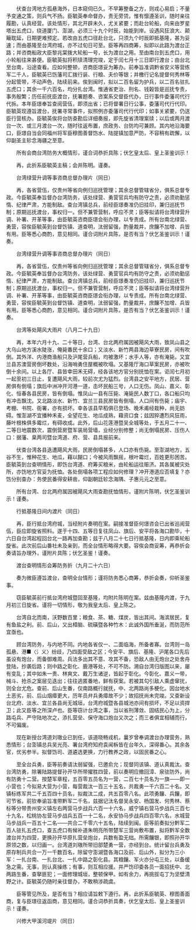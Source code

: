 <!-- { "loadSidebar": true } -->
　　伏查台湾地方孤悬海外，日本窥伺已久。不早筹整备之方，则戎心易启；不量予变通之策，则兵气不扬。臣毓英奉命督办，责无旁贷。惟有懔遵圣训，随时亲往履勘，认真经营。该处情形，其北开辟未久，尤关紧要；而赴台轮船，向来由罗星塔出五虎口，绕道厦门、澎湖，必须三十九个时辰，始能到岸。设遇风狂浪大、颠簸耽延，日期更难预定。若改由五虎口径赴台北，只须九个时辰即抵基隆，甚为妥速；而由基隆至台湾府城，亦不过旬日可至。臣等再四商筹，拟即以此路为渡台正路；并咨商船政大臣黎兆棠拨大轮船一号，长为渡台之用。至由南台到五虎口，用小轮船往来甚便。臣毓英拟将积牍清理完竣，定于闰七月十三日即行渡台；由台北至台南，沿途查看。应如何整顿，咨商臣璟妥为筹办。前奉旨准调黔省安义等营练军二千人，臣毓英已饬藩司汇拨行装、行粮、夫价等银；并檄行记名提督何秀林等分起管带，不动声色，陆续前来。俟到闽时，拟以二百名留为护兵，以二百名驻扎五虎口；其余一千六百名，均分扎台湾。惟通省吏治、刑名、钱榖皆是巡抚专责，事务殷繁；历任前抚臣渡台，抚署题奏、咨案系交督臣代办，日行事件委藩司代行代拆。本年臣璟奉旨查阅营伍，即须出省；已将督署日行公事，委藩司代行代印。臣毓英现遵旨渡台，抚署寻常事件，拟照例亦委藩司代行代印；如事关紧要，仍送臣行营核办。臣毓英俟将台防查勘后详细奏报，即先旋省清理案牍；以后或两月渡台一次、或三月渡台一次，随时往返布置，庶政务、台防均可兼顾。其内地沿海要口，臣璟自当会同福州将军臣穆图善督饬水、陆提镇加意严防，不容稍有疏懈，以仰副圣主轸念海疆之至意。

　　所有会商台湾防务大概情形，谨合词恭折具陈；伏乞皇太后、皇上圣鉴训示！

　　再，此折系臣毓英主稿；会并陈明。谨奏。

　　台湾绿营升调等事咨商总督办理片（同日）

　　再，各省营伍，仅贵州等省向例归巡抚管理；其余总督管辖省分，俱系总督专政。今臣毓英奉旨督办台湾防务，该处绿营、勇营官兵均有防守之责，必须劝勤惩惰、纪律严肃，方能制敌。查台湾镇总兵，前经臣璟奏准仍旧挂印，兼归巡抚节制；原期巡抚渡台，事权归一。但不兼管营制，呼应不灵；臣等拟请将台湾绿营升调、补署、开革等事，由臣毓英咨商臣璟会衔办理，以专责成。所有台南北绿营、勇营，容俟臣毓英到台督饬镇、道查明，汰弱留强，酌量裁并，庶饟不加增、兵皆有用。臣等悉心商酌，意见相同。谨合词附片具陈，是否有当？伏乞圣鉴训示！谨奏。

　　台湾绿营升调等事咨商总督办理片（同日）

　　再，各省营伍，仅贵州等省向例归巡抚管理；其余总督管辖省分，俱系总督专政。今臣毓英奉旨督办台湾防务，该处绿营、勇营官兵均有防守之责，必须劝勤惩惰、纪律严肃，方能制敌。查台湾镇总兵，前经臣璟奏准仍旧挂印，兼归巡抚节制；原期巡抚渡台，事权归一。但不兼管营制，呼应不灵；臣等拟请将台湾绿营升调、补署、开革等事，由臣毓英咨商臣璟会衔办理，以专责成。所有台南北绿营、勇营，容俟臣毓英到台督饬镇、道查明，汰弱留强，酌量裁并，庶饟不加增、兵皆有用。臣等悉心商酌，意见相同。谨合词附片具陈，是否有当？伏乞圣鉴训示！谨奏。

　　台湾等处飓风大雨片（八月二十九日）

　　再，本年六月十九、二十等日，台湾、台北两府属因被飓风大雨，致凤山县之大乌山地方溪水陡涨，俺毙番民十余口；又淡水、新竹两县海边草寮民房，间有吹倒。其外洋、内港商渔船只及沪尾营兵船，均被激坏；水手人等，亦有淹毙。又宜兰县苏澳营房倒坏数处，沿海哨勇住屋概被吹塌。又基隆厅海口草案民房，亦被吹倒十余间。以上各厅、县皆幸田禾无碍，经各该地方官分别抚恤在案。讵闰七月初一起至初三日止，复遭飓风大雨，较前次尤为猛烈。台湾县之安平地方，民居、营房俱有倒塌；旗后中洲冲开河港一道，击坏民船三号，人口无伤。凤山、嘉义、彰化、恒春各县民房，皆有倒塌。惟凤山一县有压毙、淹毙民人数丁口，各口船只均有冲击飘沈。又北路淡水、新竹、宜兰三县民房皆有倒塌，人口间有伤毙；庙宇、考棚、书院、衙署，亦有损坏。幸各该县早稻俱已登场、晚禾甫经栽种，尚无妨碍。惟澎湖不宜播种禾麦，全望花生、地瓜成熟，藉资口食；兹因猝遭烈风狂雨，藤叶根株俱多霉烂，有碍收成。此外，后山花莲港暨吴全城等处，于五月二十一、二等日地震数次，震倒营房暨军装局营墙，业经分别修整；尚无倒塌民房、压伤人口：据藩、臬两司暨台湾道、府、营、县具报前来。

　　伏查台湾各县迭遭飓风大雨，民房倒塌甚多，人口亦有伤毙。至澎湖地方，五谷不生，惟种花生、地瓜，藉以餬口；今被风雨飘摇，根叶霉烂，百姓更形困苦。臣毓英到台查明情形，即饬台湾道、府筹买粮米，由轮船运往赈济。其各属被灾处所，亦饬地方官妥为抚恤。各处倒塌各项工程应如何修理？冲开港道应否填复？亦饬分别查办：务使民番得安耕凿，仰副朝廷轸念海隅、子惠元元之至意。

　　所有台湾、台北两府属因被飓风大雨查勘抚恤情形，谨附片陈明，伏乞圣鉴训示！谨奏。

　　行抵基隆日间内渡片（同日）

　　再，臣行抵台湾府城，当经附片奏明在案。嗣接准督臣何璟咨会已出省巡阅营伍，臣应即旋省照料。遂于十四、五等日复往凤山、旗后、安平将各海口勘毕，十六日自台湾起程回台北一路再加查勘；兹于八月二十七日行抵基隆，日内即乘轮船旋省。此次前后山番社未及亲到，而全台情形略得大要。容俟会商妥筹，再恭折会奏请旨办理外，谨附片具陈；伏乞圣鉴！谨奏。

　　渡台查明情形会筹防务折（九月二十六日）

　　奏为微臣遵旨渡台，查明全台情形；谨将防务悉心商筹，恭折会奏，仰祈圣鉴事。

　　窃臣毓英前行抵台湾府城暨回至基隆，均附片陈明在案。兹由基隆内渡，于九月初三日旋省。谨将一切情形，敬为我皇太后、皇上陈之。

　　台湾自北而南，沃野数百里；粮食、茶、糖、煤炭，皆出其间。海滨居民，复有鱼盐之利。前、后山，又出樟脑、硫磺暨各种竹木：此诚外国所垂涎，而防范所宜亟也。

　　顾台湾防务，与内地不同。内地各省仅一、二面临海，所备者寡。台湾则一岛孤悬、港■〈氵义〉纷歧，乃四面受敌之区；今安平、旗后、基隆、沪尾各口先后虽设有炮台，而备御难周。兵法多出其不意、攻其不备，恐敌人由无炮台之处舍舟登陆，抄袭后路；则中路之彰化、鹿港等处，不可不防。溯自台湾归版图以来，屡有变乱；其中如朱一贵、林爽文、戴万生诸逆，皆起于彰化。今彰化、嘉义一带，械斗、抢杀之案层见迭出；往往逃匿番地，鲜有获案。若被其勾引敌人乘虚窜扰，则全台尤危。查前、后山生番，仅南路概行就抚，中、北两路尚多梗化。因台地水土恶劣，前、后山烟瘴更大，历年员弁兵勇瘴故不少；故招抚尚未完竣。又查新设台北府、淡水、宜兰各县尚无城垣，台湾府城暨各县城池亦间有损坏，不足以资捍卫；此又臣等之所深卢也。臣等窃计台湾之事，当以省刑薄敛、固结民心为上，分路屯兵、严守陆地次之，添扎营垒、保守海口炮台又次之；而三者俱宜相辅而行，不可偏废。

　　现在新授台湾道刘璈业已到任，该道晓畅戎机，曩岁曾奉调渡台办理营务，熟悉情形；台澎镇总兵吴光亮、署台湾府知府袁闻柝皆在台年久，深得番心。其余各官，优劣参半。拟督饬司、道遴选更换，力行教养之政，以固民番之心。

　　至全台兵勇，臣等前奏请汰弱留强，已邀俞允；现督同该镇、道认真裁汰。查台湾防勇，除署陆路提督孙开华所带擢胜四营，前以奏明应撤回漳、泉驻防外，尚有防勇十二营。按楚军章程，五百零五员名为一营，二百七十员名为一旗——即一小营也；今拟易大营为小营，每营裁汰一百三十五名，共裁勇一千六百二十名。又镇标练军共二千五百四十员名，拟裁汰二成，共五百零八名。此项勇饟、兵饟，即可节省。前钦奉谕旨准带黔军二千名，兹据记汰名督吴永安、杨国发、何秀林、蔡标等分带贵州安义镇左右两营马步战兵六百一十六名，威宁镇右营马步战兵三百七十九名，松桃协左营马步战兵五百一十二名，永安协马步战兵四百零六名，水城营马步战兵一百五十二名——共合二千零六十五名，陆续到闽。臣等前奏拟分黔军二百人驻扎五虎口，查五虎口有候补道朱明亮所带楚军三营尚敷布置，拟将黔军全数渡台并为四营，更换孙开华原扎营垒炮台，兵数有盈无绌。所需饟银，即照孙开华原领之数，以归画一。台湾道刘璈所带旧部楚勇一营，亦经到台。统计留台兵勇及原存制兵共合一万一千数百名，除留守澎湖暨各海口及前、后山外，拟分为三小军：一扎台南、一扎台北、一扎中路之彰化县。其粮饟、军火亦分屯三处，以备缓急之需。无事，则认真操练；有事，则互相应援。并严饬印委各员一面招抚中、北两路生番，查拏匪犯；一面修理城垣，整顿保甲。如有余力，再挑拔屯丁为坚壁清野之计。臣毓英仍随时亲往督办，不敢稍涉疏虞。

　　臣等管见所及，是否有当？相应请旨敕下遵行。再，此折系臣毓英、穆图善面商，复与臣璟往返函商，意见相同。谨合词恭折具奏，伏乞皇太后、皇上圣鉴训示！谨奏。

　　兴修大甲溪河堤片（同日）

